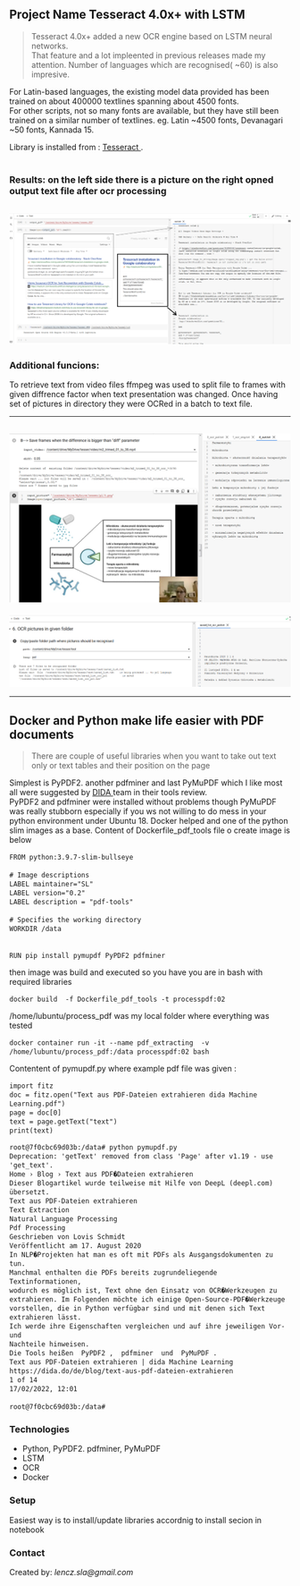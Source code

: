## Project Name Tesseract 4.0x+ with LSTM


> <p>Tesseract 4.0x+ added a new OCR engine based on LSTM neural networks.<br> That feature and a lot impleented in previous releases made my attention. Number of languages which are recognised( ~60) is also impresive.<br>

For Latin-based languages, the existing model data provided has been trained on about 400000 textlines spanning about 4500 fonts.<br> For other scripts, not so many fonts are available, but they have still been trained on a similar number of textlines. eg. Latin ~4500 fonts, Devanagari ~50 fonts, Kannada 15.<br>


Library is installed from : [Tesseract ](https://github.com/tesseract-ocr/tessdata_fast) .<br>
<br>


### Results: on the left side there is a picture on the right opned output text file after ocr processing

![### source-result ](ocr-result-eng.PNG)
---

### Additional funcions:

To retrieve text from video files ffmpeg was used to split file to frames 
with given diffrence factor when text presentation was changed.
Once having set of pictures in directory they were OCRed in a batch to text file.

---

![### processing files from folder](frames.PNG)
---

![### processing files from folder](folder.PNG)
  
  ---

## Docker and Python  make life easier with PDF documents


> <p>There are couple of useful libraries when you want to take out text only or text tables and their position on the page<br>
Simplest is PyPDF2.
another pdfminer
and last PyMuPDF  which I like most all were suggested by [DIDA ](https://dida.do/de/blog/text-aus-pdf-dateien-extrahieren ) team in their tools review. <br>
PyPDF2 and pdfminer were installed without problems though PyMuPDF was really stubborn especially if you ws not willing to do mess in your python environment under Ubuntu 18. 
Docker helped and one of the python slim images as a base. Content of Dockerfile_pdf_tools file o create image  is below

```
FROM python:3.9.7-slim-bullseye 

# Image descriptions
LABEL maintainer="SL"
LABEL version="0.2"
LABEL description = "pdf-tools"

# Specifies the working directory
WORKDIR /data


RUN pip install pymupdf PyPDF2 pdfminer
```
then image was build  and executed  so you have you are in bash with required libraries

```
docker build  -f Dockerfile_pdf_tools -t processpdf:02
```
/home/lubuntu/process_pdf was my local folder where everything was tested

```
docker container run -it --name pdf_extracting  -v /home/lubuntu/process_pdf:/data processpdf:02 bash
```
Contentent of pymupdf.py where example pdf file was given :


```
import fitz
doc = fitz.open("Text aus PDF-Dateien extrahieren dida Machine Learning.pdf")
page = doc[0]
text = page.getText("text")
print(text)
```
```
root@7f0cbc69d03b:/data# python pymupdf.py
Deprecation: 'getText' removed from class 'Page' after v1.19 - use 'get_text'.
Home › Blog › Text aus PDF�Dateien extrahieren
Dieser Blogartikel wurde teilweise mit Hilfe von DeepL (deepl.com) übersetzt.
Text aus PDF-Dateien extrahieren
Text Extraction
Natural Language Processing
Pdf Processing
Geschrieben von Lovis Schmidt
Veröffentlicht am 17. August 2020
In NLP�Projekten hat man es oft mit PDFs als Ausgangsdokumenten zu tun.
Manchmal enthalten die PDFs bereits zugrundeliegende Textinformationen,
wodurch es möglich ist, Text ohne den Einsatz von OCR�Werkzeugen zu
extrahieren. Im Folgenden möchte ich einige Open-Source-PDF�Werkzeuge
vorstellen, die in Python verfügbar sind und mit denen sich Text extrahieren lässt.
Ich werde ihre Eigenschaften vergleichen und auf ihre jeweiligen Vor- und
Nachteile hinweisen.
Die Tools heißen  PyPDF2 ,  pdfminer  und  PyMuPDF .
Text aus PDF-Dateien extrahieren | dida Machine Learning
https://dida.do/de/blog/text-aus-pdf-dateien-extrahieren
1 of 14
17/02/2022, 12:01

root@7f0cbc69d03b:/data# 
```

### Technologies
* Python, PyPDF2. pdfminer, PyMuPDF
* LSTM
* OCR
* Docker



### Setup
Easiest way is to install/update libraries accordnig to install secion in notebook




### Contact
Created by: _lencz.sla@gmail.com_

